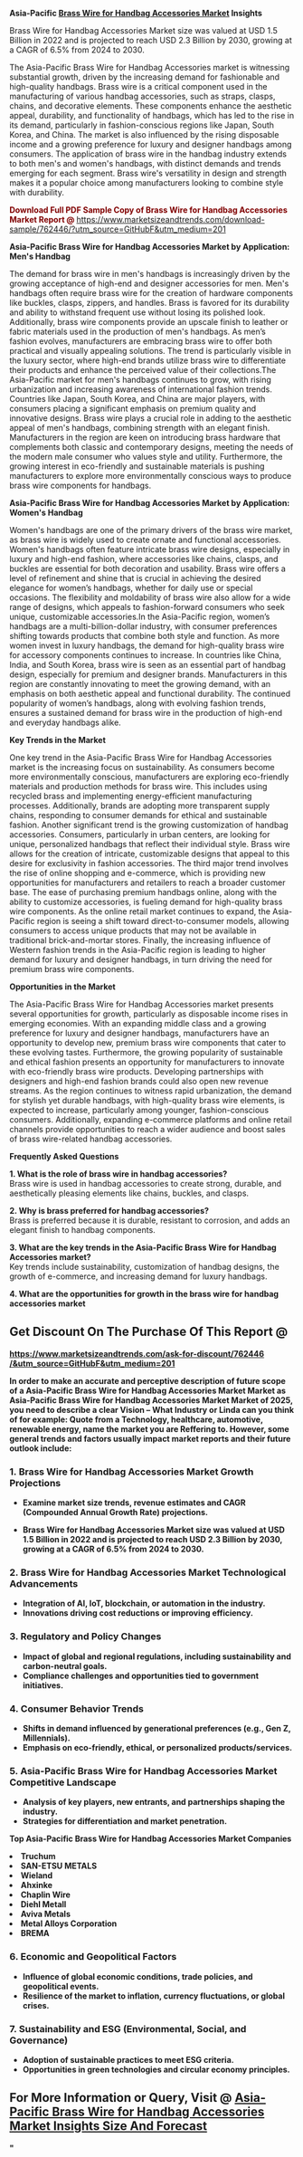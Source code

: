 <p><strong>Asia-Pacific&nbsp;<a href=""https://www.marketsizeandtrends.com/download-sample/762446/&amp;utm_source=GitHubF&amp;utm_medium=201"">Brass Wire for Handbag Accessories Market</a> Insights</strong></p><p>Brass Wire for Handbag Accessories Market size was valued at USD 1.5 Billion in 2022 and is projected to reach USD 2.3 Billion by 2030, growing at a CAGR of 6.5% from 2024 to 2030.</p><p><p>The Asia-Pacific Brass Wire for Handbag Accessories market is witnessing substantial growth, driven by the increasing demand for fashionable and high-quality handbags. Brass wire is a critical component used in the manufacturing of various handbag accessories, such as straps, clasps, chains, and decorative elements. These components enhance the aesthetic appeal, durability, and functionality of handbags, which has led to the rise in its demand, particularly in fashion-conscious regions like Japan, South Korea, and China. The market is also influenced by the rising disposable income and a growing preference for luxury and designer handbags among consumers. The application of brass wire in the handbag industry extends to both men's and women's handbags, with distinct demands and trends emerging for each segment. Brass wire's versatility in design and strength makes it a popular choice among manufacturers looking to combine style with durability.<p><strong><span style="color: #800000;">Download Full PDF Sample Copy of Brass Wire for Handbag Accessories Market Report @</span>&nbsp;</strong><a href="https://www.marketsizeandtrends.com/download-sample/762446/?utm_source=GitHubF&amp;utm_medium=201" target="_blank">https://www.marketsizeandtrends.com/download-sample/762446/?utm_source=GitHubF&amp;utm_medium=201</a></p></p><p><strong>Asia-Pacific Brass Wire for Handbag Accessories Market by Application: Men's Handbag</strong></p><p>The demand for brass wire in men's handbags is increasingly driven by the growing acceptance of high-end and designer accessories for men. Men's handbags often require brass wire for the creation of hardware components like buckles, clasps, zippers, and handles. Brass is favored for its durability and ability to withstand frequent use without losing its polished look. Additionally, brass wire components provide an upscale finish to leather or fabric materials used in the production of men's handbags. As men’s fashion evolves, manufacturers are embracing brass wire to offer both practical and visually appealing solutions. The trend is particularly visible in the luxury sector, where high-end brands utilize brass wire to differentiate their products and enhance the perceived value of their collections.The Asia-Pacific market for men's handbags continues to grow, with rising urbanization and increasing awareness of international fashion trends. Countries like Japan, South Korea, and China are major players, with consumers placing a significant emphasis on premium quality and innovative designs. Brass wire plays a crucial role in adding to the aesthetic appeal of men's handbags, combining strength with an elegant finish. Manufacturers in the region are keen on introducing brass hardware that complements both classic and contemporary designs, meeting the needs of the modern male consumer who values style and utility. Furthermore, the growing interest in eco-friendly and sustainable materials is pushing manufacturers to explore more environmentally conscious ways to produce brass wire components for handbags.<p><strong>Asia-Pacific Brass Wire for Handbag Accessories Market by Application: Women's Handbag</strong></p><p>Women's handbags are one of the primary drivers of the brass wire market, as brass wire is widely used to create ornate and functional accessories. Women's handbags often feature intricate brass wire designs, especially in luxury and high-end fashion, where accessories like chains, clasps, and buckles are essential for both decoration and usability. Brass wire offers a level of refinement and shine that is crucial in achieving the desired elegance for women’s handbags, whether for daily use or special occasions. The flexibility and moldability of brass wire also allow for a wide range of designs, which appeals to fashion-forward consumers who seek unique, customizable accessories.In the Asia-Pacific region, women’s handbags are a multi-billion-dollar industry, with consumer preferences shifting towards products that combine both style and function. As more women invest in luxury handbags, the demand for high-quality brass wire for accessory components continues to increase. In countries like China, India, and South Korea, brass wire is seen as an essential part of handbag design, especially for premium and designer brands. Manufacturers in this region are constantly innovating to meet the growing demand, with an emphasis on both aesthetic appeal and functional durability. The continued popularity of women’s handbags, along with evolving fashion trends, ensures a sustained demand for brass wire in the production of high-end and everyday handbags alike.<p><strong>Key Trends in the Market</strong></p><p>One key trend in the Asia-Pacific Brass Wire for Handbag Accessories market is the increasing focus on sustainability. As consumers become more environmentally conscious, manufacturers are exploring eco-friendly materials and production methods for brass wire. This includes using recycled brass and implementing energy-efficient manufacturing processes. Additionally, brands are adopting more transparent supply chains, responding to consumer demands for ethical and sustainable fashion. Another significant trend is the growing customization of handbag accessories. Consumers, particularly in urban centers, are looking for unique, personalized handbags that reflect their individual style. Brass wire allows for the creation of intricate, customizable designs that appeal to this desire for exclusivity in fashion accessories. The third major trend involves the rise of online shopping and e-commerce, which is providing new opportunities for manufacturers and retailers to reach a broader customer base. The ease of purchasing premium handbags online, along with the ability to customize accessories, is fueling demand for high-quality brass wire components. As the online retail market continues to expand, the Asia-Pacific region is seeing a shift toward direct-to-consumer models, allowing consumers to access unique products that may not be available in traditional brick-and-mortar stores. Finally, the increasing influence of Western fashion trends in the Asia-Pacific region is leading to higher demand for luxury and designer handbags, in turn driving the need for premium brass wire components. <p><strong>Opportunities in the Market</strong></p><p>The Asia-Pacific Brass Wire for Handbag Accessories market presents several opportunities for growth, particularly as disposable income rises in emerging economies. With an expanding middle class and a growing preference for luxury and designer handbags, manufacturers have an opportunity to develop new, premium brass wire components that cater to these evolving tastes. Furthermore, the growing popularity of sustainable and ethical fashion presents an opportunity for manufacturers to innovate with eco-friendly brass wire products. Developing partnerships with designers and high-end fashion brands could also open new revenue streams. As the region continues to witness rapid urbanization, the demand for stylish yet durable handbags, with high-quality brass wire elements, is expected to increase, particularly among younger, fashion-conscious consumers. Additionally, expanding e-commerce platforms and online retail channels provide opportunities to reach a wider audience and boost sales of brass wire-related handbag accessories.<p><strong>Frequently Asked Questions</strong></p><p><strong>1. What is the role of brass wire in handbag accessories?</strong><br>Brass wire is used in handbag accessories to create strong, durable, and aesthetically pleasing elements like chains, buckles, and clasps.</p><p><strong>2. Why is brass preferred for handbag accessories?</strong><br>Brass is preferred because it is durable, resistant to corrosion, and adds an elegant finish to handbag components.</p><p><strong>3. What are the key trends in the Asia-Pacific Brass Wire for Handbag Accessories market?</strong><br>Key trends include sustainability, customization of handbag designs, the growth of e-commerce, and increasing demand for luxury handbags.</p><p><strong>4. What are the opportunities for growth in the brass wire for handbag accessories market</p><h2><strong>Get Discount On The Purchase Of This Report @&nbsp;</strong></h2><p><strong><a href=""https://www.marketsizeandtrends.com/ask-for-discount/762446/&amp;utm_source=GitHubF&amp;utm_medium=201"" target=""_blank"">https://www.marketsizeandtrends.com/ask-for-discount/762446<br />/&amp;utm_source=GitHubF&amp;utm_medium=201</a></strong></p><p>In order to make an accurate and perceptive description of future scope of a Asia-Pacific&nbsp;Brass Wire for Handbag Accessories Market Market as Asia-Pacific&nbsp;Brass Wire for Handbag Accessories Market Market of 2025, you need to describe a clear Vision &ndash; What Industry or Linda can you think of for example: Quote from a Technology, healthcare, automotive, renewable energy, name the market you are Reffering to. However, some general trends and factors usually impact market reports and their future outlook include:</p><h3>1.&nbsp;<strong>Brass Wire for Handbag Accessories Market Growth Projections</strong></h3><ul><li>Examine market size trends, revenue estimates and CAGR (Compounded Annual Growth Rate) projections.</li><li><p>Brass Wire for Handbag Accessories Market size was valued at USD 1.5 Billion in 2022 and is projected to reach USD 2.3 Billion by 2030, growing at a CAGR of 6.5% from 2024 to 2030.</p></li></ul><h3>2.&nbsp;<strong>Brass Wire for Handbag Accessories Market Technological Advancements</strong></h3><ul><li>Integration of AI, IoT, blockchain, or automation in the industry.</li><li>Innovations driving cost reductions or improving efficiency.</li></ul><h3>3.&nbsp;<strong>Regulatory and Policy Changes</strong></h3><ul><li>Impact of global and regional regulations, including sustainability and carbon-neutral goals.</li><li>Compliance challenges and opportunities tied to government initiatives.</li></ul><h3>4.&nbsp;<strong>Consumer Behavior Trends</strong></h3><ul><li>Shifts in demand influenced by generational preferences (e.g., Gen Z, Millennials).</li><li>Emphasis on eco-friendly, ethical, or personalized products/services.</li></ul><h3>5.&nbsp;<strong>Asia-Pacific Brass Wire for Handbag Accessories Market Competitive Landscape</strong></h3><ul><li>Analysis of key players, new entrants, and partnerships shaping the industry.</li><li>Strategies for differentiation and market penetration.</li></ul><p data-pm-slice=""1 1 []"">Top Asia-Pacific Brass Wire for Handbag Accessories Market Companies</p><div data-test-id=""""><p><li>Truchum</li><li> SAN-ETSU METALS</li><li> Wieland</li><li> Ahxinke</li><li> Chaplin Wire</li><li> Diehl Metall</li><li> Aviva Metals</li><li> Metal Alloys Corporation</li><li> BREMA</li></p></div><h3>6.&nbsp;<strong>Economic and Geopolitical Factors</strong></h3><ul><li>Influence of global economic conditions, trade policies, and geopolitical events.</li><li>Resilience of the market to inflation, currency fluctuations, or global crises.</li></ul><h3>7.&nbsp;<strong>Sustainability and ESG (Environmental, Social, and Governance)</strong></h3><ul><li>Adoption of sustainable practices to meet ESG criteria.</li><li>Opportunities in green technologies and circular economy principles.</li></ul><h2><strong>For More Information or Query, Visit @&nbsp;</strong><a href=""https://www.verifiedmarketreports.com/product/brass-wire-for-handbag-accessories-market/"" target=""_blank"">Asia-Pacific Brass Wire for Handbag Accessories Market Insights Size And Forecast</a></h2>"
